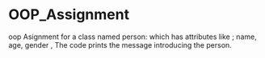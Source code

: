 # OOP_Assignment
oop Asignment for a class named person: which has attributes like ; name, age, gender , The code prints the message introducing the person.

